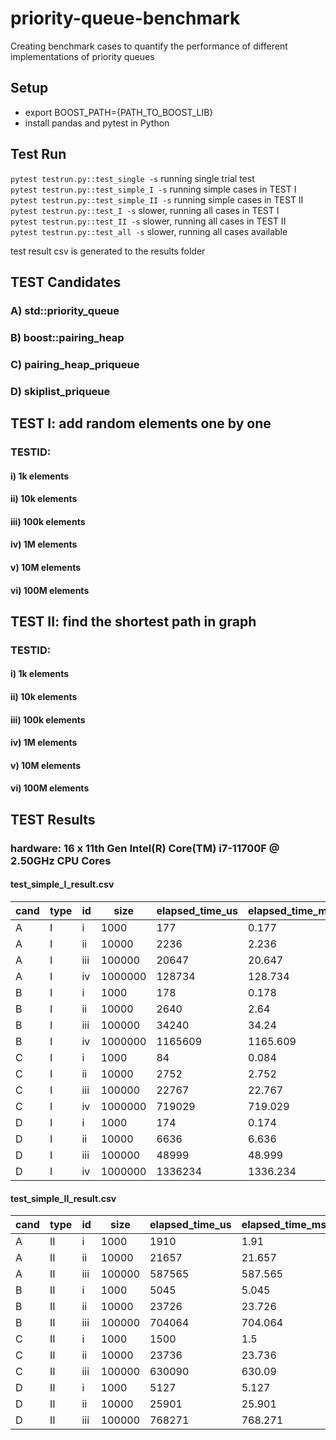 # priority-queue-benchmark
Creating benchmark cases to quantify the performance of different implementations of priority queues

## Setup
- export BOOST_PATH={PATH_TO_BOOST_LIB}
- install pandas and pytest in Python

## Test Run
```pytest testrun.py::test_single -s``` running single trial test  
```pytest testrun.py::test_simple_I -s``` running simple cases in TEST I  
```pytest testrun.py::test_simple_II -s``` running simple cases in TEST II  
```pytest testrun.py::test_I -s``` slower, running all cases in TEST I  
```pytest testrun.py::test_II -s``` slower, running all cases in TEST II  
```pytest testrun.py::test_all -s``` slower, running all cases available  

test result csv is generated to the results folder

## TEST Candidates
### A) std::priority_queue
### B) boost::pairing_heap
### C) pairing_heap_priqueue
### D) skiplist_priqueue

## TEST I: add random elements one by one
### TESTID:
#### i) 1k elements
#### ii) 10k elements
#### iii) 100k elements
#### iv) 1M elements
#### v) 10M elements
#### vi) 100M elements


## TEST II: find the shortest path in graph
### TESTID:
#### i) 1k elements
#### ii) 10k elements
#### iii) 100k elements
#### iv) 1M elements
#### v) 10M elements
#### vi) 100M elements

## TEST Results
### hardware: 16 x 11th Gen Intel(R) Core(TM) i7-11700F @ 2.50GHz CPU Cores

#### test_simple_I_result.csv

|cand|type|id |size   |elapsed_time_us|elapsed_time_ms|
|----|----|---|-------|---------------|---------------|
|A   |I   |i  |1000   |177            |0.177          |
|A   |I   |ii |10000  |2236           |2.236          |
|A   |I   |iii|100000 |20647          |20.647         |
|A   |I   |iv |1000000|128734         |128.734        |
|B   |I   |i  |1000   |178            |0.178          |
|B   |I   |ii |10000  |2640           |2.64           |
|B   |I   |iii|100000 |34240          |34.24          |
|B   |I   |iv |1000000|1165609        |1165.609       |
|C   |I   |i  |1000   |84             |0.084          |
|C   |I   |ii |10000  |2752           |2.752          |
|C   |I   |iii|100000 |22767          |22.767         |
|C   |I   |iv |1000000|719029         |719.029        |
|D   |I   |i  |1000   |174            |0.174          |
|D   |I   |ii |10000  |6636           |6.636          |
|D   |I   |iii|100000 |48999          |48.999         |
|D   |I   |iv |1000000|1336234        |1336.234       |

#### test_simple_II_result.csv

|cand|type|id |size   |elapsed_time_us|elapsed_time_ms|
|----|----|---|-------|---------------|---------------|
|A   |II  |i  |1000   |1910           |1.91           |
|A   |II  |ii |10000  |21657          |21.657         |
|A   |II  |iii|100000 |587565         |587.565        |
|B   |II  |i  |1000   |5045           |5.045          |
|B   |II  |ii |10000  |23726          |23.726         |
|B   |II  |iii|100000 |704064         |704.064        |
|C   |II  |i  |1000   |1500           |1.5            |
|C   |II  |ii |10000  |23736          |23.736         |
|C   |II  |iii|100000 |630090         |630.09         |
|D   |II  |i  |1000   |5127           |5.127          |
|D   |II  |ii |10000  |25901          |25.901         |
|D   |II  |iii|100000 |768271         |768.271        |
